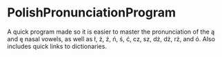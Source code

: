 # PolishPronunciationProgram
A quick program made so it is easier to master the pronunciation of the ą and ę nasal vowels, as well as ł, ż, ź, ń, ś, ć, cz, sz, dż, dż, rż, and ó.
Also includes quick links to dictionaries.
